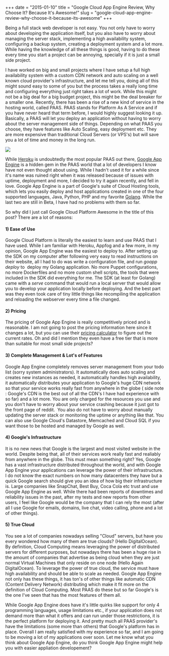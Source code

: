 +++
date = "2015-01-10"
title = "Google Cloud App Engine Review, Why Choose It? Because It's Awesome!"
slug = "google-cloud-app-engine-review-why-choose-it-because-its-awesome"
+++

Being a full stack web developer is not easy. You not only have to worry about developing the application itself, but you also have to worry about managing the server stack, implementing a high availability system, configuring a backup system, creating a deployment system and a lot more. While having the knowledge of all these things is good, having to do these every time you start a project can be annoying, specially if it is just a small side project.

I have worked on big and small projects where I have setup a full high availability system with a custom CDN network and auto scaling on a well known cloud provider's infrastructure, and let me tell you, doing all of this might sound easy to some of you but the process takes a really long time and configuring everything just right takes a lot of work. While this might not be a big deal for a big budget project, this might be the deal breaker for a smaller one. Recently, there has been a rise of a new kind of service in the hosting world, called PAAS. PAAS stands for Platform As A Service and if you have never heard that term before, I would highly suggest looking it up. Basically, a PAAS will let you deploy an application without having to worry about the server management side of things. Depending on what PAAS you choose, they have features like Auto Scaling, easy deployment etc. They are more expensive than traditional Cloud Servers (or VPS's) but will save you a lot of time and money in the long run.

<img src="/blog/img/google-datacenter.jpg"/>

While <a href="https://www.heroku.com/" target="_blank">Heroku</a> is undoubtedly the most popular PAAS out there, <a href="https://cloud.google.com/appengine/docs" target="_blank">Google App Engine</a> is a hidden gem in the PAAS world that a lot of developers I know have not even thought about using. While I hadn't used it for a while since it's name was ruined right when it was released because of issues with uptime, deployment and more, I decided to try it again recently, and fell in love. Google App Engine is a part of Google's suite of Cloud Hosting tools, which lets you easily deploy and host applications created in one of the four supported languages, Java, Python, PHP and my favorite <a href="https://golang.org/" target="_blank">Golang</a>. While the last two are still in Beta, I have had no problems with them so far.

So why did I just call Google Cloud Platform Awesome in the title of this post? There are a lot of reasons:

<h4>1) Ease of Use</h4>
Google Cloud Platform is literally the easiest to learn and use PAAS that I have used. While I am familiar with Heroku, Appfog and a few more, in my opinion, Google App Engine was the easiest to deploy to. After setting up the SDK on my computer after following very easy to read instructions on their website, all I had to do was write a configuration file, and run <em>goapp deploy</em> to  deploy my Golang application. No more Puppet configurations, no more Dockerfiles and no more custom shell scripts, the tools that were included in the SDK did everything for me. The SDK (at least for Golang) came with a <em>serve</em> command that would run a local server that would allow you to develop your application locally before deploying. And the best part was they even took care of tiny little things like recompiling the application and reloading the webserver every time a file changed.

<h4>2) Pricing</h4>
The pricing of Google App Engine is really competitively priced and is reasonable. I am not going to post the pricing information here since it changes a lot, but you can use their <a href="https://cloud.google.com/products/calculator/" target="_blank">pricing calculator</a> to figure out the current rates. Oh and did I mention they even have a free tier that is more than suitable for most small side projects?
<h4>3) Complete Management &amp; Lot's of Features</h4>
Google App Engine completely removes server management from your todo list (sorry system administrators). It automatically does auto scaling and creates new instances as needed, it automatically handles high availability, it automatically distributes your application to Google's huge CDN network so that your service works really fast from anywhere in the globe ( side note : Google's CDN is the best out of all the CDN's I have had experience with so far) and a lot more. You are only charged for the resources you use and you don't have to worry about your service crashing because it just got to the front page of reddit.  You also do not have to worry about manually updating the server stack or monitoring the uptime or anything like that. You can also use Google Cloud's Datastore, Memcached and Cloud SQL if you want those to be hosted and managed by Google as well.

<h4>4) Google's Infrastructure</h4>
It is no new news that Google is the largest and most visited website in the world. Despite being that, all of their services work really fast and realiably from anywhere in the globe. This must mean something right? Yes, Google has a vast infrastructure distributed throughout the world, and with Google App Engine your applications can leverage the power of their infrastructure. I do not know the exact numbers on how many datacenters they have but a quick Google search should give you an idea of how big their infrastructure is. Large companies like SnapChat, Best Buy, Coca Cola etc trust and use Google App Engine as well. While there had been reports of downtimes and reliability issues in the past, after my tests and new reports from other users, I feel like Google would be the company that I can rely the most (after all I use Google for emails, domains, live chat, video calling, phone and a lot of other things).

<h4>5) True Cloud</h4>
You see a lot of companies nowadays selling "Cloud" servers, but have you every wondered how many of them are true clouds? (Hello DigitalOcean). By definition, Cloud Computing means leveraging the power of distributed servers for different purposes, but nowadays there has been a huge rise in the amount of companies that advertise as being cloud when they are just normal Virtual Machines that only reside on one node (Hello Again DigitalOcean). To leverage the power of true cloud, the service must have high availability and should be able to scale as needed. Google App Engine not only has these things, it has ton's of other things like automatic CDN (Content Delivery Network) distributing which make it fit more on the definition of Cloud Computing. Most PAAS do these but so far Google's is the one I've seen that has the most features of them all.

While Google App Engine does have it's little quirks like support for only 4 programming languages, usage limitations etc., if your application does not demand more than what it offers and can run under those restrictions, it is the perfect platform for deploying it. And pretty much all PAAS provider's have the limitations (some more than others) that Google's platform has in place. Overall I am really satisfied with my experience so far, and I am going to be moving a lot of my applications over soon. Let me know what you think about Google App Engine, do you think Google App Engine might help you with easier appliation developement?
